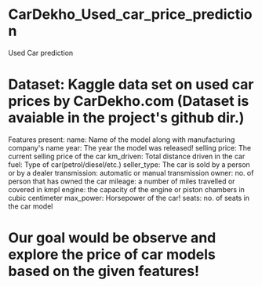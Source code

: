 # CarDekho_Used_car_price_prediction

Used Car prediction

# Dataset: Kaggle data set on used car prices by CarDekho.com (Dataset is avaiable in the project's github dir.)

Features present:
        name: Name of the model along with manufacturing company's name
        year: The year the model was released!
        selling price: The current selling price of the car
        km_driven: Total distance driven in the car
        fuel: Type of car(petrol/diesel/etc.)
        seller_type: The car is sold by a person or by a dealer
        transmission: automatic or manual transmission
        owner: no. of person that has owned the car
        mileage: a number of miles travelled or covered in kmpl
        engine: the capacity of the engine or piston chambers in cubic centimeter
        max_power: Horsepower of the car!
        seats: no. of seats in the car model

# Our goal would be observe and explore the price of car models based on the given features!
